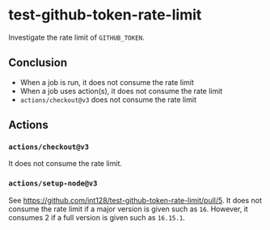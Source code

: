 # test-github-token-rate-limit

Investigate the rate limit of `GITHUB_TOKEN`.

## Conclusion

- When a job is run, it does not consume the rate limit
- When a job uses action(s), it does not consume the rate limit
- `actions/checkout@v3` does not consume the rate limit

## Actions

### `actions/checkout@v3`

It does not consume the rate limit.

### `actions/setup-node@v3`

See https://github.com/int128/test-github-token-rate-limit/pull/5.
It does not consume the rate limit if a major version is given such as `16`.
However, it consumes 2 if a full version is given such as `16.15.1`.
